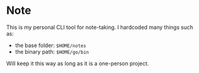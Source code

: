 # Note

This is my personal CLI tool for note-taking. I hardcoded many things such as:
- the base folder: `$HOME/notes`
- the binary path: `$HOME/go/bin`

Will keep it this way as long as it is a one-person project.
